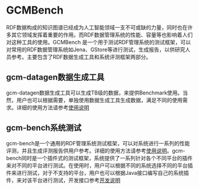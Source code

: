 # GCMBench 

RDF数据构成的知识图谱已经成为人工智能领域一支不可或缺的力量，同时也在许多其它领域发挥着重要的作用。而RDF数据管理系统的性能、容量等也影响着人们对这种工具的使用。GCMBench 是一个用于测试RDF管理系统的测试框架，可以对常用的RDF数据管理系统如Jena、GStore等进行测试，生成报告，以供研究人员参考。主要包含了RDF数据生成工具和系统评测框架两部分。


## gcm-datagen数据生成工具

gcm-datagen数据生成工具可以生成TB级的数据，来提供Benchmark使用。当然，用户也可以根据需要，单独使用数据生成工具生成数据，满足不同的使用需求。详细的使用方法请参考[使用说明](./doc/datagen.md)


## gcm-bench系统测试

gcm-bench是一个通用的RDF管理系统测试框架，可以对系统进行一系列的性能评测，并且生成评测报告供用户参考。详细的使用方法请参考[使用说明](./doc/bench.md)。gcm-bench同时是一个插件式的测试框架，系统提供了一系列针对各个不同平台的插件来对不同的平台进行测试。在使用时，用户可以根据不同的系统选择不同的平台插件来进行测试，对于不支持的平台，用户也可以根据Java接口编写自己的系统插件，来对该平台进行测试，开发接口参考[开发说明](./doc/drivers.md)